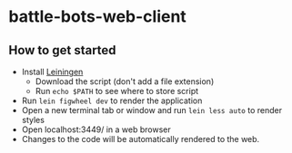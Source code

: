 # battle-bots-web-client

## How to get started
* Install [Leiningen](http://leiningen.org/#docs)
  * Download the script (don't add a file extension)
  * Run ```echo $PATH``` to see where to store script
* Run ```lein figwheel dev``` to render the application
* Open a new terminal tab or window and run ```lein less auto``` to render styles
* Open localhost:3449/ in a web browser
* Changes to the code will be automatically rendered to the web.

